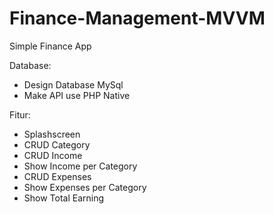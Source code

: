 # Finance-Management-MVVM
Simple Finance App

Database:
- Design Database MySql
- Make API use PHP Native
 
Fitur:
- Splashscreen
- CRUD Category
- CRUD Income
- Show Income per Category
- CRUD Expenses
- Show Expenses per Category
- Show Total Earning

